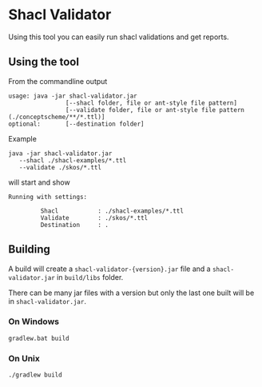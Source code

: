 # Shacl Validator

Using this tool you can easily run shacl validations and get reports.

## Using the tool 

From the commandline output

```
usage: java -jar shacl-validator.jar
                [--shacl folder, file or ant-style file pattern] 
                [--validate folder, file or ant-style file pattern (./conceptscheme/**/*.ttl)] 
optional:       [--destination folder] 
```


Example                     

```
java -jar shacl-validator.jar 
   --shacl ./shacl-examples/*.ttl 
   --validate ./skos/*.ttl
```

will start and show

```
Running with settings: 

		 Shacl           : ./shacl-examples/*.ttl
		 Validate        : ./skos/*.ttl
		 Destination     : .
```
                      
## Building

A build will create a `shacl-validator-{version}.jar` file 
and a `shacl-validator.jar` in `build/libs` folder.

There can be many jar files with a version but only the last one built 
will be in `shacl-validator.jar`.

### On Windows
                      
```
gradlew.bat build
```

### On Unix

```
./gradlew build
```
